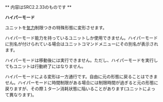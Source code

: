 ** 内容はSRC2.2.33のものです **

**ハイパーモード**

ユニットを[気力](気力.md)制限つきの特殊形態に変形させます。

ハイパーモード能力を持っているユニットしか使用できません。ハイパーモードに別名が付けられている場合はユニットコマンドメニューにその別名が表示されます。

ハイパーモードは移動後には実行できません。ただし、ハイパーモードを実行してもユニットは行動終了にはなりません。

ハイパーモードによる変形は一方通行です。自由に元の形態に戻ることはできません。ハイパーモードに時間制限がある場合には制限時間が過ぎると元の形態に戻りますが、その際１ターン消耗状態に陥いることがあります(ユニットによって異なります)。
